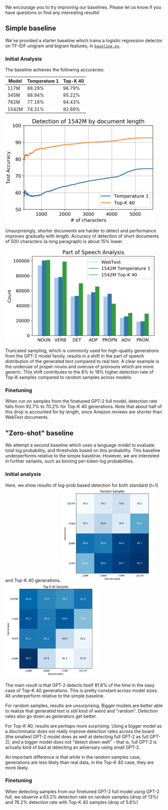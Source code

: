We encourage you to try improving our baselines.  Please let us know if you have questions or find any interesting results!

## Simple baseline

We've provided a starter baseline which trains a logistic regression detector on TF-IDF unigram and bigram features, in [`baseline.py`](./baseline.py).

### Initial Analysis

The baseline achieves the following accuracies:

| Model | Temperature 1 | Top-K 40 |
| ----- | ------ | ------ |
| 117M  | 88.29% | 96.79% |
| 345M  | 88.94% | 95.22% |
| 762M  | 77.16% | 94.43% |
| 1542M | 74.31% | 92.69% |

<img src="images/detection_by_length.png" width="475" height="335" title="Impact of Document Length">

Unsurprisingly, shorter documents are harder to detect and performance improves gradually with length. Accuracy of detection of short documents of 500 characters (a long paragraph) is about 15% lower.

<img src="images/parts_of_speech.png" width="482" height="300" title="Part of Speech Analysis">

Truncated sampling, which is commonly used for high-quality generations from the GPT-2 model family, results in a shift in the part of speech distribution of the generated text compared to real text. A clear example is the underuse of proper nouns and overuse of pronouns which are more generic. This shift contributes to the 8% to 18% higher detection rate of Top-K samples compared to random samples across models.

### Finetuning

When run on samples from the finetuned GPT-2 full model, detection rate falls from 92.7% to 70.2% for Top-K 40 generations.  Note that about half of this drop is accounted for by length, since Amazon reviews are shorter than WebText documents.

## "Zero-shot" baseline

We attempt a second baseline which uses a language model to evaluate total log probability, and thresholds based on this probability.  This baseline underperforms relative to the simple baselinie.  However, we are interested in further variants, such as binning per-token log probabilities.

### Initial analysis

Here, we show results of log-prob based detection for both standard (t=1) and Top-K 40 generations.
<img src="images/self_detection_t1.png" width="300" height="300" title="Accuracy with standard (t=1) generations">
<img src="images/self_detection_k40.png" width="300" height="300" title="Accuracy with Top-K 40 generations">

The main result is that GPT-2 detects itself 81.8% of the time in the easy case of Top-K 40 generations. This is pretty constant across model sizes.  All underperform relative to the simple baseline.

For random samples, results are unsurprising. Bigger models are better able to realize that generated text is still kind of weird and "random". Detection rates also go down as generators get better.

For Top-K 40, results are perhaps more surprising. Using a bigger model as a discriminator does not really improve detection rates across the board (the smallest GPT-2 model does as well at detecting full GPT-2 as full GPT-2), and a bigger model does not "detect down well" - that is, full GPT-2 is actually kind of bad at detecting an adversary using small GPT-2.

An important difference is that while in the random samples case, generations are less likely than real data, in the Top-K 40 case, they are more likely.

### Finetuning

When detecting samples from our finetuned GPT-2 full model using GPT-2 full, we observe a 63.2% detection rate on random samples (drop of 13%) and 76.2% detection rate with Top-K 40 samples (drop of 5.6%)
